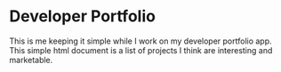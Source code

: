 # Developer Portfolio

This is me keeping it simple while I work on my developer portfolio app. This simple html document is a list of projects I think are interesting and marketable.